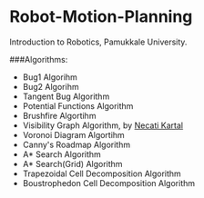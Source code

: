 Robot-Motion-Planning
=====================

Introduction to Robotics, Pamukkale University.

###Algorithms:
+ Bug1 Algorihm 
+ Bug2 Algorihm
+ Tangent Bug Algorithm
+ Potential Functions Algorithm
+ Brushfire Algortihm
+ Visibility Graph Algorithm, by [Necati Kartal](https://github.com/necatikartal/Robotics-Visibility-Graph)
+ Voronoi Diagram Algortihm
+ Canny's Roadmap Algorithm
+ A* Search Algorithm
+ A* Search(Grid) Algorithm
+ Trapezoidal Cell Decomposition Algorithm
+ Boustrophedon Cell Decomposition Algorithm
